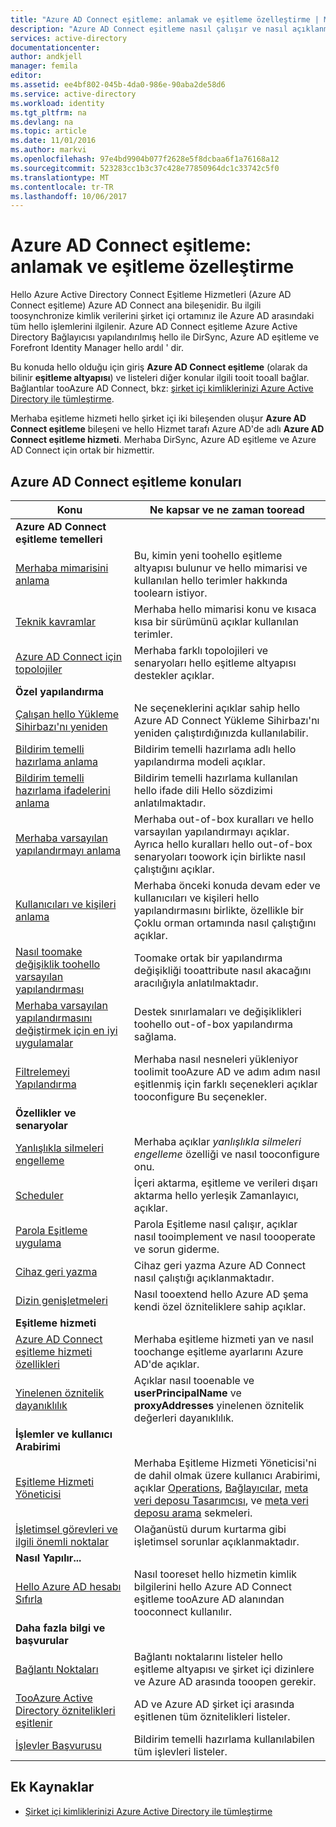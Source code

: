 ```yaml
---
title: "Azure AD Connect eşitleme: anlamak ve eşitleme özelleştirme | Microsoft Docs"
description: "Azure AD Connect eşitleme nasıl çalışır ve nasıl açıklanmaktadır toocustomize."
services: active-directory
documentationcenter: 
author: andkjell
manager: femila
editor: 
ms.assetid: ee4bf802-045b-4da0-986e-90aba2de58d6
ms.service: active-directory
ms.workload: identity
ms.tgt_pltfrm: na
ms.devlang: na
ms.topic: article
ms.date: 11/01/2016
ms.author: markvi
ms.openlocfilehash: 97e4bd9904b077f2628e5f8dcbaa6f1a76168a12
ms.sourcegitcommit: 523283cc1b3c37c428e77850964dc1c33742c5f0
ms.translationtype: MT
ms.contentlocale: tr-TR
ms.lasthandoff: 10/06/2017
---
```

# <a name="azure-ad-connect-sync-understand-and-customize-synchronization"></a>Azure AD Connect eşitleme: anlamak ve eşitleme özelleştirme
Hello Azure Active Directory Connect Eşitleme Hizmetleri (Azure AD Connect eşitleme) Azure AD Connect ana bileşenidir. Bu ilgili toosynchronize kimlik verilerini şirket içi ortamınız ile Azure AD arasındaki tüm hello işlemlerini ilgilenir. Azure AD Connect eşitleme Azure Active Directory Bağlayıcısı yapılandırılmış hello ile DirSync, Azure AD eşitleme ve Forefront Identity Manager hello ardıl ' dir.

Bu konuda hello olduğu için giriş **Azure AD Connect eşitleme** (olarak da bilinir **eşitleme altyapısı**) ve listeleri diğer konular ilgili tooit tooall bağlar. Bağlantılar tooAzure AD Connect, bkz: [şirket içi kimliklerinizi Azure Active Directory ile tümleştirme](active-directory-aadconnect.md).

Merhaba eşitleme hizmeti hello şirket içi iki bileşenden oluşur **Azure AD Connect eşitleme** bileşeni ve hello Hizmet tarafı Azure AD'de adlı **Azure AD Connect eşitleme hizmeti**. Merhaba DirSync, Azure AD eşitleme ve Azure AD Connect için ortak bir hizmettir.

## <a name="azure-ad-connect-sync-topics"></a>Azure AD Connect eşitleme konuları
| Konu | Ne kapsar ve ne zaman tooread |
| --- | --- |
| **Azure AD Connect eşitleme temelleri** | |
| [Merhaba mimarisini anlama](active-directory-aadconnectsync-understanding-architecture.md) |Bu, kimin yeni toohello eşitleme altyapısı bulunur ve hello mimarisi ve kullanılan hello terimler hakkında toolearn istiyor. |
| [Teknik kavramlar](active-directory-aadconnectsync-technical-concepts.md) |Merhaba hello mimarisi konu ve kısaca kısa bir sürümünü açıklar kullanılan terimler. |
| [Azure AD Connect için topolojiler](active-directory-aadconnect-topologies.md) |Merhaba farklı topolojileri ve senaryoları hello eşitleme altyapısı destekler açıklar. |
| **Özel yapılandırma** | |
| [Çalışan hello Yükleme Sihirbazı'nı yeniden](active-directory-aadconnectsync-installation-wizard.md) |Ne seçeneklerini açıklar sahip hello Azure AD Connect Yükleme Sihirbazı'nı yeniden çalıştırdığınızda kullanılabilir. |
| [Bildirim temelli hazırlama anlama](active-directory-aadconnectsync-understanding-declarative-provisioning.md) |Bildirim temelli hazırlama adlı hello yapılandırma modeli açıklar. |
| [Bildirim temelli hazırlama ifadelerini anlama](active-directory-aadconnectsync-understanding-declarative-provisioning-expressions.md) |Bildirim temelli hazırlama kullanılan hello ifade dili Hello sözdizimi anlatılmaktadır. |
| [Merhaba varsayılan yapılandırmayı anlama](active-directory-aadconnectsync-understanding-default-configuration.md) |Merhaba out-of-box kuralları ve hello varsayılan yapılandırmayı açıklar. Ayrıca hello kuralları hello out-of-box senaryoları toowork için birlikte nasıl çalıştığını açıklar. |
| [Kullanıcıları ve kişileri anlama](active-directory-aadconnectsync-understanding-users-and-contacts.md) |Merhaba önceki konuda devam eder ve kullanıcıları ve kişileri hello yapılandırmasını birlikte, özellikle bir Çoklu orman ortamında nasıl çalıştığını açıklar. |
| [Nasıl toomake değişiklik toohello varsayılan yapılandırması](active-directory-aadconnectsync-change-the-configuration.md) |Toomake ortak bir yapılandırma değişikliği tooattribute nasıl akacağını aracılığıyla anlatılmaktadır. |
| [Merhaba varsayılan yapılandırmasını değiştirmek için en iyi uygulamalar](active-directory-aadconnectsync-best-practices-changing-default-configuration.md) |Destek sınırlamaları ve değişiklikleri toohello out-of-box yapılandırma sağlama. |
| [Filtrelemeyi Yapılandırma](active-directory-aadconnectsync-configure-filtering.md) |Merhaba nasıl nesneleri yükleniyor toolimit tooAzure AD ve adım adım nasıl eşitlenmiş için farklı seçenekleri açıklar tooconfigure Bu seçenekler. |
| **Özellikler ve senaryolar** | |
| [Yanlışlıkla silmeleri engelleme](active-directory-aadconnectsync-feature-prevent-accidental-deletes.md) |Merhaba açıklar *yanlışlıkla silmeleri engelleme* özelliği ve nasıl tooconfigure onu. |
| [Scheduler](active-directory-aadconnectsync-feature-scheduler.md) |İçeri aktarma, eşitleme ve verileri dışarı aktarma hello yerleşik Zamanlayıcı, açıklar. |
| [Parola Eşitleme uygulama](active-directory-aadconnectsync-implement-password-synchronization.md) |Parola Eşitleme nasıl çalışır, açıklar nasıl tooimplement ve nasıl toooperate ve sorun giderme. |
| [Cihaz geri yazma](active-directory-aadconnect-feature-device-writeback.md) |Cihaz geri yazma Azure AD Connect nasıl çalıştığı açıklanmaktadır. |
| [Dizin genişletmeleri](active-directory-aadconnectsync-feature-directory-extensions.md) |Nasıl tooextend hello Azure AD şema kendi özel özniteliklere sahip açıklar. |
| **Eşitleme hizmeti** | |
| [Azure AD Connect eşitleme hizmeti özellikleri](active-directory-aadconnectsyncservice-features.md) |Merhaba eşitleme hizmeti yan ve nasıl toochange eşitleme ayarlarını Azure AD'de açıklar. |
| [Yinelenen öznitelik dayanıklılık](active-directory-aadconnectsyncservice-duplicate-attribute-resiliency.md) |Açıklar nasıl tooenable ve **userPrincipalName** ve **proxyAddresses** yinelenen öznitelik değerleri dayanıklılık. |
| **İşlemler ve kullanıcı Arabirimi** | |
| [Eşitleme Hizmeti Yöneticisi](active-directory-aadconnectsync-service-manager-ui.md) |Merhaba Eşitleme Hizmeti Yöneticisi'ni de dahil olmak üzere kullanıcı Arabirimi, açıklar [Operations](active-directory-aadconnectsync-service-manager-ui-operations.md), [Bağlayıcılar](active-directory-aadconnectsync-service-manager-ui-connectors.md), [meta veri deposu Tasarımcısı](active-directory-aadconnectsync-service-manager-ui-mvdesigner.md), ve [meta veri deposu arama](active-directory-aadconnectsync-service-manager-ui-mvsearch.md) sekmeleri. |
| [İşletimsel görevleri ve ilgili önemli noktalar](active-directory-aadconnectsync-operations.md) |Olağanüstü durum kurtarma gibi işletimsel sorunlar açıklanmaktadır. |
| **Nasıl Yapılır...** | |
| [Hello Azure AD hesabı Sıfırla](active-directory-aadconnectsync-howto-azureadaccount.md) |Nasıl tooreset hello hizmetin kimlik bilgilerini hello Azure AD Connect eşitleme tooAzure AD alanından tooconnect kullanılır. |
| **Daha fazla bilgi ve başvurular** | |
| [Bağlantı Noktaları](active-directory-aadconnect-ports.md) |Bağlantı noktalarını listeler hello eşitleme altyapısı ve şirket içi dizinlere ve Azure AD arasında tooopen gerekir. |
| [TooAzure Active Directory öznitelikleri eşitlenir](active-directory-aadconnectsync-attributes-synchronized.md) |AD ve Azure AD şirket içi arasında eşitlenen tüm öznitelikleri listeler. |
| [İşlevler Başvurusu](active-directory-aadconnectsync-functions-reference.md) |Bildirim temelli hazırlama kullanılabilen tüm işlevleri listeler. |

## <a name="additional-resources"></a>Ek Kaynaklar
* [Şirket içi kimliklerinizi Azure Active Directory ile tümleştirme](active-directory-aadconnect.md)

